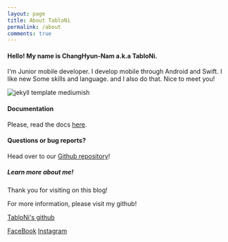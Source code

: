 ```yaml
---
layout: page
title: About TabloNi
permalink: /about
comments: true
---
```


<div class="row justify-content-between">
<div class="col-md-8 pr-5">

<h4>Hello! My name is ChangHyun-Nam a.k.a TabloNi.</h4>

<p>I'm Junior mobile developer. I develop mobile through Android and Swift. I like new Some skills and language. and I also do that. Nice to meet you!
</p>

<p class="mb-5"><img class="shadow-lg" src="{{site.baseurl}}/assets/images/rabbit.jpeg" alt="jekyll template mediumish" /></p>

<h4>Documentation</h4>

<p>Please, read the docs <a href="https://bootstrapstarter.com/bootstrap-templates/template-mediumish-bootstrap-jekyll/">here</a>.</p>

<h4>Questions or bug reports?</h4>

<p>Head over to our <a href="https://github.com/wowthemesnet/mediumish-theme-jekyll">Github repository</a>!</p>

</div>

<div class="col-md-4">

<div class="sticky-top sticky-top-80">
<h5>Learn more about me!</h5>

<a>Thank you for visiting on this blog!</a>
<p>For more information, please visit my github!</p>

<p><a target="_blank" href="https://github.com/TabloNi">TabloNi's github <i class="fab fa-github"></i></a></p>

<a target="_blank" href="https://www.facebook.com/tabloni0719/" class="btn btn-danger">FaceBook</a> <a target="_blank" href="https://www.instagram.com/tabloni0719/" class="btn btn-warning">Instagram</a>

</div>
</div>
</div>